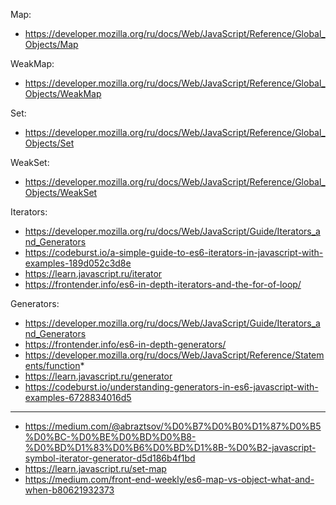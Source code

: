 Map:
- https://developer.mozilla.org/ru/docs/Web/JavaScript/Reference/Global_Objects/Map

WeakMap:
- https://developer.mozilla.org/ru/docs/Web/JavaScript/Reference/Global_Objects/WeakMap

Set:
- https://developer.mozilla.org/ru/docs/Web/JavaScript/Reference/Global_Objects/Set

WeakSet:
- https://developer.mozilla.org/ru/docs/Web/JavaScript/Reference/Global_Objects/WeakSet

Iterators:
- https://developer.mozilla.org/ru/docs/Web/JavaScript/Guide/Iterators_and_Generators
- https://codeburst.io/a-simple-guide-to-es6-iterators-in-javascript-with-examples-189d052c3d8e
- https://learn.javascript.ru/iterator
- https://frontender.info/es6-in-depth-iterators-and-the-for-of-loop/

Generators:
- https://developer.mozilla.org/ru/docs/Web/JavaScript/Guide/Iterators_and_Generators
- https://frontender.info/es6-in-depth-generators/
- https://developer.mozilla.org/ru/docs/Web/JavaScript/Reference/Statements/function*
- https://learn.javascript.ru/generator
- https://codeburst.io/understanding-generators-in-es6-javascript-with-examples-6728834016d5

---

- https://medium.com/@abraztsov/%D0%B7%D0%B0%D1%87%D0%B5%D0%BC-%D0%BE%D0%BD%D0%B8-%D0%BD%D1%83%D0%B6%D0%BD%D1%8B-%D0%B2-javascript-symbol-iterator-generator-d5d186b4f1bd
- https://learn.javascript.ru/set-map
- https://medium.com/front-end-weekly/es6-map-vs-object-what-and-when-b80621932373
